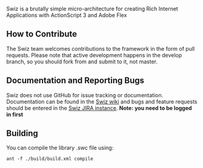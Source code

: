 Swiz is a brutally simple micro-architecture for creating Rich Internet Applications with ActionScript 3 and Adobe Flex

## How to Contribute

The Swiz team welcomes contributions to the framework in the form of pull requests. Please note that active development happens in the develop branch, so you should fork from and submit to it, not master.

## Documentation and Reporting Bugs

Swiz does not use GitHub for issue tracking or documentation. Documentation can be found in the [Swiz wiki](https://swizframework.jira.com/wiki/) and bugs and feature requests should be entered in the [Swiz JIRA instance](https://swizframework.jira.com). **Note: you need to be logged in first**

## Building

You can compile the library .swc file using:

	ant -f ./build/build.xml compile